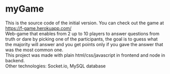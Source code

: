 # myGame
This is the source code of the initial version. You can check out the game at https://f-game.herokuapp.com/  
Web-game that enables from 2 up to 10 players to answer questions from truth or dare by picking one of the participants, the goal is to guess what the majority will answer and you get points only if you gave the answer that was the most common one.  
This project was made with plain html/css/javascript in frontend and node in backend.  
Other technologies: Socket.io, MySQL database
